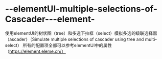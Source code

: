 # --elementUI-multiple-selections-of-Cascader---element-
使用elementUI的树状图（tree）和多选下拉框（select）模拟多选的级联选择器（ascader）（Simulate multiple selections of cascader using tree and multi-select）
所有的配置项全部可以参考elementUI中的属性（https://element.eleme.cn/）
